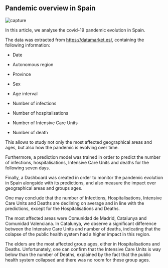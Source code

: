## Pandemic overview in Spain

![capture](https://user-images.githubusercontent.com/80853620/123978043-d296a100-d9bf-11eb-9b75-987b42c8ae19.png)


In this article, we analyse the covid-19 pandemic evolution in Spain.

The data was extracted from https://datamarket.es/, containing the following information:

+ Date

+ Autonomous region

+ Province

+ Sex

+ Age interval

+ Number of infections

+ Number of hospitalisations

+ Number of Intensive Care Units

+ Number of death


This allows to study not only the most affected geographical areas and ages, but also how the pandemic is evolving over time.

Furthermore, a prediction model was trained in order to predict the number of infections, hospitalisations, Intensive Care Units and deaths for the following seven days.

Finally, a Dashboard was created in order to monitor the pandemic evolution in Spain alongside with its predictions, and also measure the impact over geographical areas and groups ages. 


One may conclude that the number of Infections, Hospitalisations, Intensive Care Units and Deaths are declining on average and in line with the predictions, except for the Hospitalisations and Deaths.


The most affected areas were Comunidad de Madrid, Catalunya and Comunidad Valenciana. In Catalunya, we observe a significant difference between the Intensive Care Units and number of deaths, indicating that the colapse of the public health system had a higher impact in this region.

The elders are the most affected group ages, either in Hospitalisations and Deaths. Unfortunately, one can confirm that the Intensive Care Units is way below than the number of Deaths, explained by the fact that the public health system collapsed and there was no room for these group ages.
